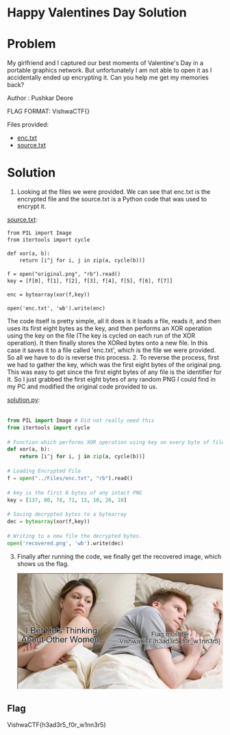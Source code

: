 # Happy Valentines Day Solution

# Problem
My girlfriend and I captured our best moments of Valentine's Day in a portable graphics network. But unfortunately I am not able to open it as I accidentally ended up encrypting it. Can you help me get my memories back?

Author : Pushkar Deore

FLAG FORMAT:
VishwaCTF{}

Files provided:
- [enc.txt](Files/enc.txt)
- [source.txt](Files/source.txt)

# Solution
1. Looking at the files we were provided. We can see that enc.txt is the encrypted file and the source.txt is a Python code that was used to encrypt it.
   
  [source.txt](Files/source.txt):
  ```
  from PIL import Image
  from itertools import cycle
  
  def xor(a, b):
      return [i^j for i, j in zip(a, cycle(b))]
  
  f = open("original.png", "rb").read()
  key = [f[0], f[1], f[2], f[3], f[4], f[5], f[6], f[7]]
  
  enc = bytearray(xor(f,key))
  
  open('enc.txt', 'wb').write(enc)

  ```
  The code itself is pretty simple, all it does is it loads a file, reads it, and then uses its first eight bytes as the key, and then performs an XOR operation using the key on the file (The key is cycled on each run of the XOR operation). It then finally stores the XORed bytes onto a new file. In this case it saves it to a file called 'enc.txt', which is the file we were provided. So all we have to do is reverse this process.
2. To reverse the process, first we had to gather the key, which was the first eight bytes of the original png. This was easy to get since the first eight bytes of any file is the identifier for it. So I just grabbed the first eight bytes of any random PNG I could find in my PC and modified the original code provided to us.

  [solution.py](Solution/solution.py):
  ```python

  from PIL import Image # Did not really need this
  from itertools import cycle
  
  # Function which performs XOR operation using key on every byte of file given to it
  def xor(a, b):
      return [i^j for i, j in zip(a, cycle(b))]
  
  # Loading Encrypted File
  f = open("../Files/enc.txt", "rb").read()
  
  # key is the first 8 bytes of any intact PNG
  key = [137, 80, 78, 71, 13, 10, 26, 10]
  
  # Saving decrypted bytes to a bytearray
  dec = bytearray(xor(f,key))
  
  # Writing to a new file the decrypted bytes.
  open('recovered.png', 'wb').write(dec)

  ```
3. Finally after running the code, we finally get the recovered image, which shows us the flag.
   
   ![Recovered Png](Solution/recovered.png)

## Flag
VishwaCTF{h3ad3r5_f0r_w1nn3r5}
